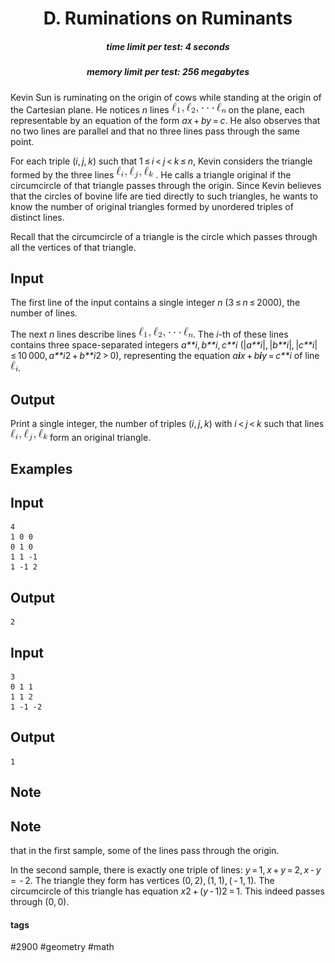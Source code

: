 <h1 style='text-align: center;'> D. Ruminations on Ruminants</h1>

<h5 style='text-align: center;'>time limit per test: 4 seconds</h5>
<h5 style='text-align: center;'>memory limit per test: 256 megabytes</h5>

Kevin Sun is ruminating on the origin of cows while standing at the origin of the Cartesian plane. He notices *n* lines ![](images/f1310215915a66820c9d13894fa2c93cd96f7574.png) on the plane, each representable by an equation of the form *ax* + *by* = *c*. He also observes that no two lines are parallel and that no three lines pass through the same point.

For each triple (*i*, *j*, *k*) such that 1 ≤ *i* < *j* < *k* ≤ *n*, Kevin considers the triangle formed by the three lines ![](images/8e4a8191a77714531ab9dcb17efa7ff9ae56864e.png) . He calls a triangle original if the circumcircle of that triangle passes through the origin. Since Kevin believes that the circles of bovine life are tied directly to such triangles, he wants to know the number of original triangles formed by unordered triples of distinct lines. 

Recall that the circumcircle of a triangle is the circle which passes through all the vertices of that triangle.

## Input

The first line of the input contains a single integer *n* (3 ≤ *n* ≤ 2000), the number of lines.

The next *n* lines describe lines ![](images/6b12507ab308fc5b0834b34c9d32671a9348db9c.png). The *i*-th of these lines contains three space-separated integers *a**i*, *b**i*, *c**i* (|*a**i*|, |*b**i*|, |*c**i*| ≤ 10 000, *a**i*2 + *b**i*2 > 0), representing the equation *a**i**x* + *b**i**y* = *c**i* of line ![](images/c2122939f03c3297aea4d77af17943d88a2e48ea.png).

## Output

Print a single integer, the number of triples (*i*, *j*, *k*) with *i* < *j* < *k* such that lines ![](images/8e4a8191a77714531ab9dcb17efa7ff9ae56864e.png) form an original triangle.

## Examples

## Input


```
4  
1 0 0  
0 1 0  
1 1 -1  
1 -1 2  

```
## Output


```
2  

```
## Input


```
3  
0 1 1  
1 1 2  
1 -1 -2  

```
## Output


```
1  

```
## Note

## Note

 that in the first sample, some of the lines pass through the origin.

In the second sample, there is exactly one triple of lines: *y* = 1, *x* + *y* = 2, *x* - *y* =  - 2. The triangle they form has vertices (0, 2), (1, 1), ( - 1, 1). The circumcircle of this triangle has equation *x*2 + (*y* - 1)2 = 1. This indeed passes through (0, 0).



#### tags 

#2900 #geometry #math 